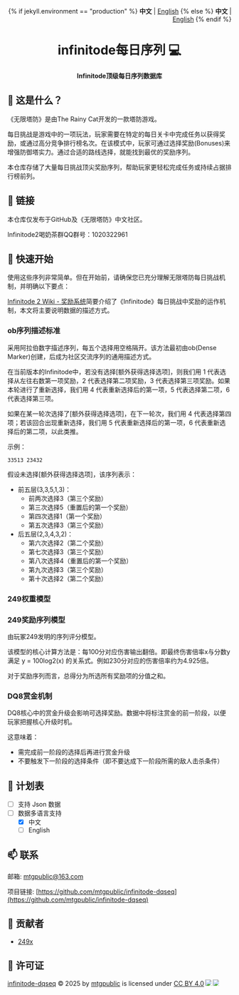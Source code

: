 <p align="right">
   {% if jekyll.environment == "production" %}
      <strong>中文</strong> | <a href="/README">English</a>
   {% else %}
      <strong>中文</strong> | <a href="./README.md">English</a>
   {% endif %}
</p>

<h1 align="center" style="font-weight: bold;">infinitode每日序列 💻</h1>
<p align="center" style="font-weight: bold;">Infinitode顶级每日序列数据库</p>

## 📌 这是什么？

《无限塔防》是由The Rainy Cat开发的一款塔防游戏。  

每日挑战是游戏中的一项玩法，玩家需要在特定的每日关卡中完成任务以获得奖励，或通过高分竞争排行榜名次。在该模式中，玩家可通过选择奖励(Bonuses)来增强防御塔实力。通过合适的路线选择，就能找到最优的奖励序列。  

本仓库存储了大量每日挑战顶尖奖励序列，帮助玩家更轻松完成任务或持续占据排行榜前列。

## 🔗 链接

本仓库仅发布于GitHub及《无限塔防》中文社区。

Infinitode2喝奶茶群QQ群号：1020322961  

## 🚀 快速开始

使用这些序列非常简单。但在开始前，请确保您已充分理解无限塔防每日挑战机制，并明确以下要点：

[Infinitode 2 Wiki - 奖励系统](https://infinitode-2.fandom.com/wiki/Bonuses)简要介绍了《Infinitode》每日挑战中奖励的运作机制，本文将主要说明数据的描述方式。

### ob序列描述标准

采用阿拉伯数字描述序列，每五个选择用空格隔开。该方法最初由ob(Dense Marker)创建，后成为社区交流序列的通用描述方式。

在当前版本的Infinitode中，若没有选择[额外获得选择选项]，则我们用 1 代表选择从左往右数第一项奖励，2 代表选择第二项奖励，3 代表选择第三项奖励。如果本轮进行了重新选择，我们用 4 代表重新选择后的第一项，5 代表选择第二项，6 代表选择第三项。

如果在某一轮次选择了[额外获得选择选项]，在下一轮次，我们用 4 代表选择第四项；若该回合出现重新选择，我们用 5 代表重新选择后的第一项，6 代表重新选择后的第二项，以此类推。

示例：
```
33513 23432
```

假设未选择[额外获得选择选项]，该序列表示：
- 前五层(3,3,5,1,3)：
  - 前两次选择3（第三个奖励）
  - 第三次选择5（重置后的第一个奖励）
  - 第四次选择1（第一个奖励）
  - 第五次选择3（第三个奖励）
- 后五层(2,3,4,3,2)：
  - 第六次选择2（第二个奖励）
  - 第七次选择3（第三个奖励）
  - 第八次选择4（重置后的第一个奖励）
  - 第九次选择3（第三个奖励）
  - 第十次选择2（第二个奖励）

### 249权重模型

### 249奖励序列模型  

由玩冢249发明的序列评分模型。

该模型的核心计算方法是：每100分对应伤害输出翻倍。即最终伤害倍率x与分数y满足 y = 100log2(x) 的关系式。例如230分对应的伤害倍率约为4.925倍。

对于奖励序列而言，总得分为所选所有奖励项的分值之和。

### DQ8赏金机制

DQ8核心中的赏金升级会影响可选择奖励。数据中将标注赏金的前一阶段，以便玩家把握核心升级时机。

这意味着：  
- 需完成前一阶段的选择后再进行赏金升级  
- 不要触发下一阶段的选择条件（即不要达成下一阶段所需的敌人击杀条件）  

## 📝 计划表

- [ ] 支持 Json 数据
- [ ] 数据多语言支持
  - [x] 中文
  - [ ] English

## 📫 联系

邮箱: mtgpublic@163.com

项目链接: [https://github.com/mtgpublic/infinitode-dqseq](https://github.com/mtgpublic/infinitode-dqseq)

## 🤝 贡献者

- [249x](https://github.com/249x)

## 📜 许可证

<a href="https://github.com/mtgpublic/infinitode-dqseq">infinitode-dqseq</a> © 2025 by <a href="https://github.com/mtgpublic">mtgpublic</a> is licensed under <a href="https://creativecommons.org/licenses/by/4.0/">CC BY 4.0</a><img src="https://mirrors.creativecommons.org/presskit/icons/cc.svg" style="max-width: 1em;max-height:1em;margin-left: .2em;"><img src="https://mirrors.creativecommons.org/presskit/icons/by.svg" style="max-width: 1em;max-height:1em;margin-left: .2em;">